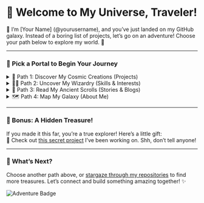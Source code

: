 # 🌌 Welcome to My Universe, Traveler!

👋 I’m [Your Name] (@yourusername), and you’ve just landed on my GitHub galaxy. Instead of a boring list of projects, let’s go on an adventure! Choose your path below to explore my world. 🚀

---

### 🚪 Pick a Portal to Begin Your Journey

<details>
<summary>🌟 Path 1: Discover My Cosmic Creations (Projects)</summary>

You step through a shimmering portal and find yourself in a galaxy of code! Here are some of my proudest creations:

- 🛠️ **[Project 1 Name](https://github.com/yourusername/project1)**  
  A tool I built to solve [problem]. It’s written in [language] and has been used by [X people/companies].  
  *“It’s like a Swiss Army knife for [use case]!”* — a happy user.

- 🎨 **[Project 2 Name](https://github.com/yourusername/project2)**  
  A creative experiment in [technology]. It combines [tech 1] and [tech 2] to create [result].  
  *Fun fact*: I built this during a 48-hour hackathon!

Want to see more? [Check out all my repos](https://github.com/yourusername?tab=repositories)!

</details>

<details>
<summary>🧙‍♂️ Path 2: Uncover My Wizardry (Skills & Interests)</summary>

You enter a mystical library filled with glowing scrolls. These are the skills and passions I’ve mastered over the years:

- 🐍 **Code Magic**: I wield [language 1], [language 2], and [language 3] to build awesome things.  
- ⚡ **Special Powers**: I love diving into [tech area 1], [tech area 2], and experimenting with [unique interest].  
- 🌍 **Quests**: I’m passionate about [cause/interest], and I often contribute to [community/cause].

Curious about my latest spell? I’m currently learning [new skill/tech]!

</details>

<details>
<summary>📜 Path 3: Read My Ancient Scrolls (Stories & Blogs)</summary>

You find a dusty bookshelf with ancient scrolls—my stories and writings! I love sharing my adventures and thoughts:

- ✍️ **[Blog Post 1 Title](https://yourwebsite.com/post1)**  
  A tale about [topic]. I learned [lesson] while working on this.  
- 📖 **[Blog Post 2 Title](https://yourwebsite.com/post2)**  
  My journey through [experience]. It’s a wild ride!

More stories await on [my blog/website](https://yourwebsite.com)!

</details>

<details>
<summary>🗺️ Path 4: Map My Galaxy (About Me)</summary>

You unfold a starry map that reveals my origins:

- 📍 I’m based in [Your City, Country].  
- 🕰️ I’ve been coding for [X years], starting with [first language/tech].  
- 🎯 My mission: To [your goal, e.g., "make the web more accessible"].  
- ☕ Fun fact: I’m fueled by [coffee/music/nature] and love [hobby]!

Reach out to me on [Twitter/LinkedIn] ([link]) or at [your email]!

</details>

---

### 🎁 Bonus: A Hidden Treasure!
If you made it this far, you’re a true explorer! Here’s a little gift:  
💎 Check out [this secret project](https://github.com/yourusername/secret-project) I’ve been working on. Shh, don’t tell anyone!

---

### 🌠 What’s Next?
Choose another path above, or [stargaze through my repositories](https://github.com/yourusername?tab=repositories) to find more treasures. Let’s connect and build something amazing together! ✨

![Adventure Badge](https://img.shields.io/badge/Adventure-Complete!-brightgreen?style=for-the-badge)
